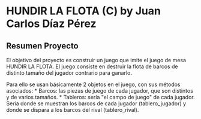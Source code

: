 # HUNDIR LA FLOTA (C) by Juan Carlos Díaz Pérez
## Resumen Proyecto
El objetivo del proyecto es construir un juego que imite el juego de mesa
HUNDIR LA FLOTA. El juego consiste en destruir la flota de barcos de distinto tamaño del jugador contrario para ganarlo.

Para ello se usan básicamente 2 objetos en el juego, con sus métodos asociados:
    * Barcos: las piezas de juego de cada jugador, que son distintos y de varios tamaños.
    * Tableros: sería "el campo de juego" de cada jugador. Sería donde se muestran los barcos de cada jugador (tablero_jugador) y donde se dispara a los barcos del rival (tablero_rival).